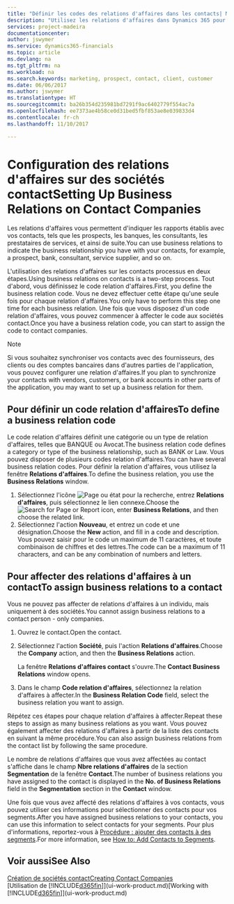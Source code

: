 ```yaml
---
title: "Définir les codes des relations d'affaires dans les contacts| Microsoft Docs"
description: "Utilisez les relations d'affaires dans Dynamics 365 pour vous aider avec le marketing et désigner les rapports établis avec vos prospects, clients, notamment les banques ou les prestataires de services."
services: project-madeira
documentationcenter: 
author: jswymer
ms.service: dynamics365-financials
ms.topic: article
ms.devlang: na
ms.tgt_pltfrm: na
ms.workload: na
ms.search.keywords: marketing, prospect, contact, client, customer
ms.date: 06/06/2017
ms.author: jswymer
ms.translationtype: HT
ms.sourcegitcommit: ba26b354d235981bd7291f9ac6402779f554ac7a
ms.openlocfilehash: ee7373ae4b58ce0d31bed5fbf853ae8e039833d4
ms.contentlocale: fr-ch
ms.lasthandoff: 11/10/2017

---
```

# <a name="setting-up-business-relations-on-contact-companies"></a><span data-ttu-id="7aa6a-103">Configuration des relations d'affaires sur des sociétés contact</span><span class="sxs-lookup"><span data-stu-id="7aa6a-103">Setting Up Business Relations on Contact Companies</span></span>
<span data-ttu-id="7aa6a-104">Les relations d'affaires vous permettent d'indiquer les rapports établis avec vos contacts, tels que les prospects, les banques, les consultants, les prestataires de services, et ainsi de suite.</span><span class="sxs-lookup"><span data-stu-id="7aa6a-104">You can use business relations to indicate the business relationship you have with your contacts, for example, a prospect, bank, consultant, service supplier, and so on.</span></span>

<span data-ttu-id="7aa6a-105">L'utilisation des relations d'affaires sur les contacts processus en deux étapes.</span><span class="sxs-lookup"><span data-stu-id="7aa6a-105">Using business relations on contacts is a two-step process.</span></span> <span data-ttu-id="7aa6a-106">Tout d'abord, vous définissez le code relation d'affaires.</span><span class="sxs-lookup"><span data-stu-id="7aa6a-106">First, you define the business relation code.</span></span> <span data-ttu-id="7aa6a-107">Vous ne devez effectuer cette étape qu'une seule fois pour chaque relation d'affaires.</span><span class="sxs-lookup"><span data-stu-id="7aa6a-107">You only have to perform this step one time for each business relation.</span></span> <span data-ttu-id="7aa6a-108">Une fois que vous disposez d'un code relation d'affaires, vous pouvez commencer à affecter le code aux sociétés contact.</span><span class="sxs-lookup"><span data-stu-id="7aa6a-108">Once you have a business relation code, you can start to assign the code to contact companies.</span></span>

> [!NOTE]  
>   <span data-ttu-id="7aa6a-109">Si vous souhaitez synchroniser vos contacts avec des fournisseurs, des clients ou des comptes bancaires dans d'autres parties de l'application, vous pouvez configurer une relation d'affaires.</span><span class="sxs-lookup"><span data-stu-id="7aa6a-109">If you plan to synchronize your contacts with vendors, customers, or bank accounts in other parts of the application, you may want to set up a business relation for them.</span></span>

## <a name="to-define-a-business-relation-code"></a><span data-ttu-id="7aa6a-110">Pour définir un code relation d'affaires</span><span class="sxs-lookup"><span data-stu-id="7aa6a-110">To define a business relation code</span></span>
<span data-ttu-id="7aa6a-111">Le code relation d'affaires définit une catégorie ou un type de relation d'affaires, telles que BANQUE ou Avocat.</span><span class="sxs-lookup"><span data-stu-id="7aa6a-111">The business relation code defines a category or type of the business relationship, such as BANK or Law.</span></span> <span data-ttu-id="7aa6a-112">Vous pouvez disposer de plusieurs codes relation d'affaires.</span><span class="sxs-lookup"><span data-stu-id="7aa6a-112">You can have several business relation codes.</span></span> <span data-ttu-id="7aa6a-113">Pour définir la relation d'affaires, vous utilisez la fenêtre **Relations d'affaires**.</span><span class="sxs-lookup"><span data-stu-id="7aa6a-113">To define the business relation, you use the **Business Relations** window.</span></span>

1. <span data-ttu-id="7aa6a-114">Sélectionnez l'icône ![Page ou état pour la recherche](media/ui-search/search_small.png "Page ou état pour la recherche"), entrez **Relations d'affaires**, puis sélectionnez le lien connexe.</span><span class="sxs-lookup"><span data-stu-id="7aa6a-114">Choose the ![Search for Page or Report](media/ui-search/search_small.png "Search for Page or Report icon") icon, enter **Business Relations**, and then choose the related link.</span></span>
2. <span data-ttu-id="7aa6a-115">Sélectionnez l'action **Nouveau**, et entrez un code et une désignation.</span><span class="sxs-lookup"><span data-stu-id="7aa6a-115">Choose the **New** action, and fill in a code and description.</span></span> <span data-ttu-id="7aa6a-116">Vous pouvez saisir pour le code un maximum de 11 caractères, et toute combinaison de chiffres et des lettres.</span><span class="sxs-lookup"><span data-stu-id="7aa6a-116">The code can be a maximum of 11 characters, and can be any combination of numbers and letters.</span></span>

## <a name="AssignBusRelContact"></a> <span data-ttu-id="7aa6a-117">Pour affecter des relations d'affaires à un contact</span><span class="sxs-lookup"><span data-stu-id="7aa6a-117">To assign business relations to a contact</span></span>
<span data-ttu-id="7aa6a-118">Vous ne pouvez pas affecter de relations d'affaires à un individu, mais uniquement à des sociétés.</span><span class="sxs-lookup"><span data-stu-id="7aa6a-118">You cannot assign business relations to a contact person - only companies.</span></span>

1. <span data-ttu-id="7aa6a-119">Ouvrez le contact.</span><span class="sxs-lookup"><span data-stu-id="7aa6a-119">Open the contact.</span></span>
2. <span data-ttu-id="7aa6a-120">Sélectionnez l'action **Société**, puis l'action **Relations d'affaires**.</span><span class="sxs-lookup"><span data-stu-id="7aa6a-120">Choose the **Company** action, and then the **Business Relations** action.</span></span>

    <span data-ttu-id="7aa6a-121">La fenêtre **Relations d'affaires contact** s'ouvre.</span><span class="sxs-lookup"><span data-stu-id="7aa6a-121">The **Contact Business Relations** window opens.</span></span>
3. <span data-ttu-id="7aa6a-122">Dans le champ **Code relation d'affaires**, sélectionnez la relation d'affaires à affecter.</span><span class="sxs-lookup"><span data-stu-id="7aa6a-122">In the **Business Relation Code** field, select the business relation you want to assign.</span></span>

<span data-ttu-id="7aa6a-123">Répétez ces étapes pour chaque relation d'affaires à affecter.</span><span class="sxs-lookup"><span data-stu-id="7aa6a-123">Repeat these steps to assign as many business relations as you want.</span></span> <span data-ttu-id="7aa6a-124">Vous pouvez également affecter des relations d'affaires à partir de la liste des contacts en suivant la même procédure.</span><span class="sxs-lookup"><span data-stu-id="7aa6a-124">You can also assign business relations from the contact list by following the same procedure.</span></span>

<span data-ttu-id="7aa6a-125">Le nombre de relations d'affaires que vous avez affectées au contact s'affiche dans le champ **Nbre relations d'affaires** de la section **Segmentation** de la fenêtre **Contact**.</span><span class="sxs-lookup"><span data-stu-id="7aa6a-125">The number of business relations you have assigned to the contact is displayed in the **No. of Business Relations** field in the **Segmentation** section in the **Contact** window.</span></span>

<span data-ttu-id="7aa6a-126">Une fois que vous avez affecté des relations d'affaires à vos contacts, vous pouvez utiliser ces informations pour sélectionner des contacts pour vos segments.</span><span class="sxs-lookup"><span data-stu-id="7aa6a-126">After you have assigned business relations to your contacts, you can use this information to select contacts for your segments.</span></span> <span data-ttu-id="7aa6a-127">Pour plus d'informations, reportez-vous à [Procédure : ajouter des contacts à des segments](marketing-add-contact-segment.md).</span><span class="sxs-lookup"><span data-stu-id="7aa6a-127">For more information, see [How to: Add Contacts to Segments](marketing-add-contact-segment.md).</span></span>

## <a name="see-also"></a><span data-ttu-id="7aa6a-128">Voir aussi</span><span class="sxs-lookup"><span data-stu-id="7aa6a-128">See Also</span></span>
[<span data-ttu-id="7aa6a-129">Création de sociétés contact</span><span class="sxs-lookup"><span data-stu-id="7aa6a-129">Creating Contact Companies</span></span>](marketing-create-contact-companies.md)  
<span data-ttu-id="7aa6a-130">[Utilisation de [!INCLUDE[d365fin](includes/d365fin_md.md)]](ui-work-product.md)</span><span class="sxs-lookup"><span data-stu-id="7aa6a-130">[Working with [!INCLUDE[d365fin](includes/d365fin_md.md)]](ui-work-product.md)</span></span>

